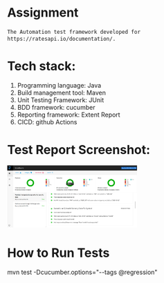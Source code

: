 # Assignment
    The Automation test framework developed for https://ratesapi.io/documentation/. 
    
# Tech stack:
  1. Programming language: Java
  2. Build management tool: Maven
  3. Unit Testing Framework: JUnit
  4. BDD framework: cucumber
  5. Reporting framework: Extent Report
  6. CICD: github Actions
  
  
  # Test Report Screenshot:
  <img src="./test_report.PNG" alt="Your image title" width="300"/>
  
  # How to Run Tests
   mvn test -Dcucumber.options="--tags @regression"
